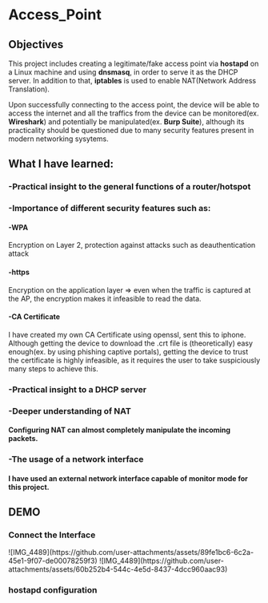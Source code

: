 # Access_Point

<h2>Objectives</h2>

This project includes creating a legitimate/fake access point via **hostapd** on a Linux machine and using **dnsmasq**, in order to serve it as the DHCP server. In addition to that, **iptables** is used to enable NAT(Network Address Translation). 

Upon successfully connecting to the access point, the device will be able to access the internet and all the traffics from the device can be monitored(ex. **Wireshark**) and potentially be manipulated(ex. **Burp Suite**), although its practicality should be questioned due to many security features present in modern networking sysytems.  


<h2>What I have learned:</h2>

<h3>-Practical insight to the general functions of a router/hotspot</h3>

<h3>-Importance of different security features such as:</h3>

<h4>-WPA</h4>Encryption on Layer 2, protection against attacks such as deauthentication attack
    
<h4>-https</h4> Encryption on the application layer => even when the traffic is captured at the AP, the encryption makes it infeasible to read the data.

<h4>-CA Certificate</h4> I have created my own CA Certificate using openssl, sent this to iphone. Although getting the device to download the .crt file is (theoretically) easy enough(ex. by using phishing captive portals), getting the device to trust the certificate is highly infeasible, as it requires the user to take suspiciously many steps to achieve this. 

<h3>-Practical insight to a DHCP server</h3>

<h3>-Deeper understanding of NAT</h3>
<h4>Configuring NAT can almost completely manipulate the incoming packets. </h4>

<h3>-The usage of a network interface</h3>
<h4>I have used an external network interface capable of monitor mode for this project.</h4>





<h2>DEMO</h2>
<h3>Connect the Interface</h3>
![IMG_4489](https://github.com/user-attachments/assets/89fe1bc6-6c2a-45e1-9f07-de00078259f3)
![IMG_4489](https://github.com/user-attachments/assets/60b252b4-544c-4e5d-8437-4dcc960aac93)

<h3>hostapd configuration</h3>







